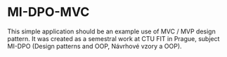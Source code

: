 # MI-DPO-MVC

This simple application should be an example use of MVC / MVP design pattern.
It was created as a semestral work at CTU FIT in Prague, subject MI-DPO (Design patterns and OOP, Návrhové vzory a OOP).
